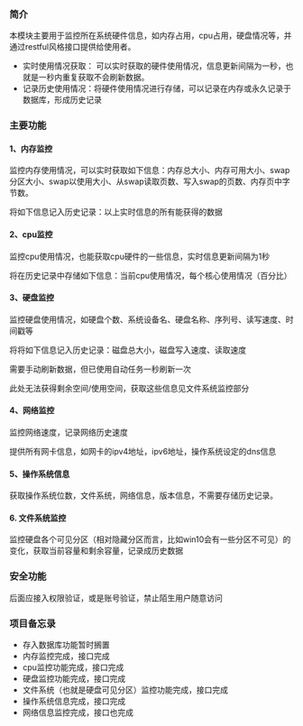 ### 简介

本模块主要用于监控所在系统硬件信息，如内存占用，cpu占用，硬盘情况等，并通过restful风格接口提供给使用者。
- 实时使用情况获取： 可以实时获取的硬件使用情况，信息更新间隔为一秒，也就是一秒内重复获取不会刷新数据。
- 记录历史使用情况：将硬件使用情况进行存储，可以记录在内存或永久记录于数据库，形成历史记录

### 主要功能
#### 1、内存监控
监控内存使用情况，可以实时获取如下信息：内存总大小、内存可用大小、swap分区大小、swap以使用大小、从swap读取页数、写入swap的页数、内存页中字节数。

将如下信息记入历史记录：以上实时信息的所有能获得的数据


#### 2、cpu监控
监控cpu使用情况，也能获取cpu硬件的一些信息，实时信息更新间隔为1秒

将在历史记录中存储如下信息：当前cpu使用情况，每个核心使用情况（百分比）


#### 3、硬盘监控
监控硬盘使用情况，如硬盘个数、系统设备名、硬盘名称、序列号、读写速度、时间戳等

将将如下信息记入历史记录：磁盘总大小，磁盘写入速度、读取速度

需要手动刷新数据，但已使用自动任务一秒刷新一次

此处无法获得剩余空间/使用空间，获取这些信息见文件系统监控部分
#### 4、网络监控
监控网络速度，记录网络历史速度

提供所有网卡信息，如网卡的ipv4地址，ipv6地址，操作系统设定的dns信息

#### 5、操作系统信息
获取操作系统位数，文件系统，网络信息，版本信息，不需要存储历史记录。

#### 6. 文件系统监控
监控硬盘各个可见分区（相对隐藏分区而言，比如win10会有一些分区不可见）的变化，获取当前容量和剩余容量，记录成历史数据

### 安全功能
后面应接入权限验证，或是账号验证，禁止陌生用户随意访问


### 项目备忘录
- 存入数据库功能暂时搁置
- 内存监控完成，接口完成
- cpu监控功能完成，接口完成
- 硬盘监控功能完成，接口完成
- 文件系统（也就是硬盘可见分区）监控功能完成，接口完成
- 操作系统信息完成，接口完成
- 网络信息监控完成，接口也完成